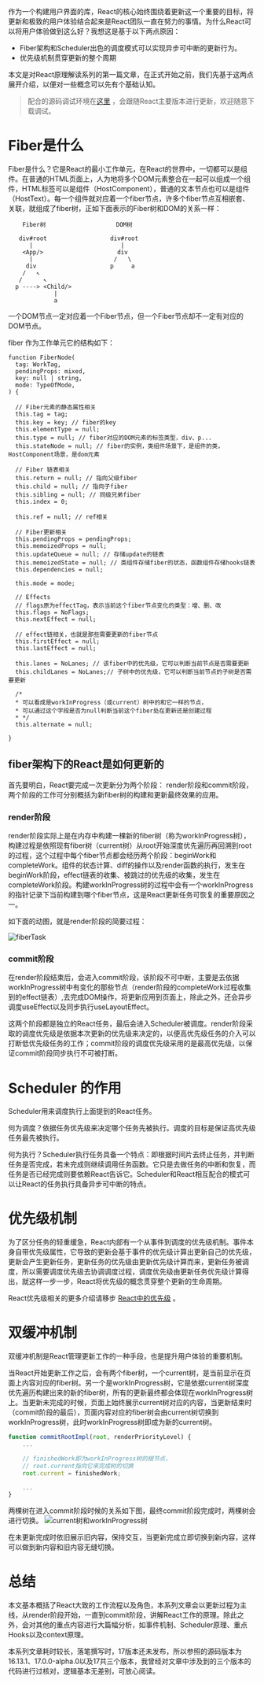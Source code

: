 
作为一个构建用户界面的库，React的核心始终围绕着更新这一个重要的目标，将更新和极致的用户体验结合起来是React团队一直在努力的事情。为什么React可以将用户体验做到这么好？我想这是基于以下两点原因：

* Fiber架构和Scheduler出色的调度模式可以实现异步可中断的更新行为。
* 优先级机制贯穿更新的整个周期

本文是对React原理解读系列的第一篇文章，在正式开始之前，我们先基于这两点展开介绍，以便对一些概念可以先有个基础认知。

> 配合的源码调试环境在[这里](https://github.com/neroneroffy/react-source-code-debug) ，会跟随React主要版本进行更新，欢迎随意下载调试。

# Fiber是什么
Fiber是什么？它是React的最小工作单元，在React的世界中，一切都可以是组件。在普通的HTML页面上，人为地将多个DOM元素整合在一起可以组成一个组件，HTML标签可以是组件（HostComponent），普通的文本节点也可以是组件（HostText）。每一个组件就对应着一个fiber节点，许多个fiber节点互相嵌套、关联，就组成了fiber树，正如下面表示的Fiber树和DOM的关系一样：
```
    Fiber树                    DOM树

   div#root                  div#root
      |                         |
    <App/>                     div
      |                       /   \
     div                     p     a
    /   ↖
   /      ↖
  p ----> <Child/>
             |
             a

```
一个DOM节点一定对应着一个Fiber节点，但一个Fiber节点却不一定有对应的DOM节点。

fiber 作为工作单元它的结构如下：
```
function FiberNode(
  tag: WorkTag,
  pendingProps: mixed,
  key: null | string,
  mode: TypeOfMode,
) {

  // Fiber元素的静态属性相关
  this.tag = tag;
  this.key = key; // fiber的key
  this.elementType = null;
  this.type = null; // fiber对应的DOM元素的标签类型，div、p...
  this.stateNode = null; // fiber的实例，类组件场景下，是组件的类，HostComponent场景，是dom元素

  // Fiber 链表相关
  this.return = null; // 指向父级fiber
  this.child = null; // 指向子fiber
  this.sibling = null; // 同级兄弟fiber
  this.index = 0;

  this.ref = null; // ref相关

  // Fiber更新相关
  this.pendingProps = pendingProps;
  this.memoizedProps = null;
  this.updateQueue = null; // 存储update的链表
  this.memoizedState = null; // 类组件存储fiber的状态，函数组件存储hooks链表
  this.dependencies = null;

  this.mode = mode;

  // Effects
  // flags原为effectTag，表示当前这个fiber节点变化的类型：增、删、改
  this.flags = NoFlags;
  this.nextEffect = null;

  // effect链相关，也就是那些需要更新的fiber节点
  this.firstEffect = null;
  this.lastEffect = null;

  this.lanes = NoLanes; // 该fiber中的优先级，它可以判断当前节点是否需要更新
  this.childLanes = NoLanes;// 子树中的优先级，它可以判断当前节点的子树是否需要更新

  /*
  * 可以看成是workInProgress（或current）树中的和它一样的节点，
  * 可以通过这个字段是否为null判断当前这个fiber处在更新还是创建过程
  * */
  this.alternate = null;

}

```

## fiber架构下的React是如何更新的
首先要明白，React要完成一次更新分为两个阶段： render阶段和commit阶段，两个阶段的工作可分别概括为新fiber树的构建和更新最终效果的应用。

### render阶段
render阶段实际上是在内存中构建一棵新的fiber树（称为workInProgress树），构建过程是依照现有fiber树（current树）从root开始深度优先遍历再回溯到root的过程，这个过程中每个fiber节点都会经历两个阶段：beginWork和completeWork。组件的状态计算、diff的操作以及render函数的执行，发生在beginWork阶段，effect链表的收集、被跳过的优先级的收集，发生在completeWork阶段。构建workInProgress树的过程中会有一个workInProgress的指针记录下当前构建到哪个fiber节点，这是React更新任务可恢复的重要原因之一。

如下面的动图，就是render阶段的简要过程：

![fiberTask](http://neroht.com/fiberTask4.gif)

### commit阶段
在render阶段结束后，会进入commit阶段，该阶段不可中断，主要是去依据workInProgress树中有变化的那些节点（render阶段的completeWork过程收集到的effect链表）,去完成DOM操作，将更新应用到页面上，除此之外，还会异步调度useEffect以及同步执行useLayoutEffect。

这两个阶段都是独立的React任务，最后会进入Scheduler被调度。render阶段采取的调度优先级是依据本次更新的优先级来决定的，以便高优先级任务的介入可以打断低优先级任务的工作；commit阶段的调度优先级采用的是最高优先级，以保证commit阶段同步执行不可被打断。

# Scheduler 的作用
Scheduler用来调度执行上面提到的React任务。

何为调度？依据任务优先级来决定哪个任务先被执行。调度的目标是保证高优先级任务最先被执行。

何为执行？Scheduler执行任务具备一个特点：即根据时间片去终止任务，并判断任务是否完成，若未完成则继续调用任务函数。它只是去做任务的中断和恢复，而任务是否已经完成则要依赖React告诉它。Scheduler和React相互配合的模式可以让React的任务执行具备异步可中断的特点。

# 优先级机制
为了区分任务的轻重缓急，React内部有一个从事件到调度的优先级机制。事件本身自带优先级属性，它导致的更新会基于事件的优先级计算出更新自己的优先级，更新会产生更新任务，更新任务的优先级由更新优先级计算而来，更新任务被调度，所以需要调度优先级去协调调度过程，调度优先级由更新任务优先级计算得出，就这样一步一步，React将优先级的概念贯穿整个更新的生命周期。

React优先级相关的更多介绍请移步 [React中的优先级](https://github.com/neroneroffy/react-source-code-debug/blob/master/docs/%E5%89%8D%E7%BD%AE%E7%9F%A5%E8%AF%86/React%E4%B8%AD%E7%9A%84%E4%BC%98%E5%85%88%E7%BA%A7.md) 。

# 双缓冲机制
双缓冲机制是React管理更新工作的一种手段，也是提升用户体验的重要机制。

当React开始更新工作之后，会有两个fiber树，一个current树，是当前显示在页面上内容对应的fiber树。另一个是workInProgress树，它是依据current树深度优先遍历构建出来的新的fiber树，所有的更新最终都会体现在workInProgress树上。当更新未完成的时候，页面上始终展示current树对应的内容，当更新结束时（commit阶段的最后），页面内容对应的fiber树会由current树切换到workInProgress树，此时workInProgress树即成为新的current树。

```javascript
function commitRootImpl(root, renderPriorityLevel) {
    ...

    // finishedWork即为workInProgress树的根节点，
    // root.current指向它来完成树的切换
    root.current = finishedWork;

    ...
}
```

两棵树在进入commit阶段时候的关系如下图，最终commit阶段完成时，两棵树会进行切换。
![current树和workInProgress树](http://neroht.com/commitFiber.jpg)

在未更新完成时依旧展示旧内容，保持交互，当更新完成立即切换到新内容，这样可以做到新内容和旧内容无缝切换。

# 总结
本文基本概括了React大致的工作流程以及角色，本系列文章会以更新过程为主线，从render阶段开始，一直到commit阶段，讲解React工作的原理。除此之外，会对其他的重点内容进行大篇幅分析，如事件机制、Scheduler原理、重点Hooks以及context原理。

本系列文章耗时较长，落笔撰写时，17版本还未发布，所以参照的源码版本为16.13.1、17.0.0-alpha.0以及17共三个版本，我曾经对文章中涉及到的三个版本的代码进行过核对，逻辑基本无差别，可放心阅读。
